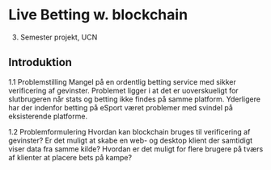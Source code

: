 # Live Betting w. blockchain
3. Semester projekt, UCN

## Introduktion
1.1 Problemstilling
Mangel på en ordentlig betting service med sikker verificering af gevinster.
Problemet ligger i at det er uoverskueligt for slutbrugeren når stats og betting ikke findes på samme platform.
Yderligere har der indenfor betting på eSport været problemer med svindel på eksisterende platforme.

1.2 Problemformulering
Hvordan kan blockchain bruges til verificering af gevinster?
Er det muligt at skabe en web- og desktop klient der samtidigt viser data fra samme kilde?
Hvordan er det muligt for flere brugere på tværs af klienter at placere bets på kampe?